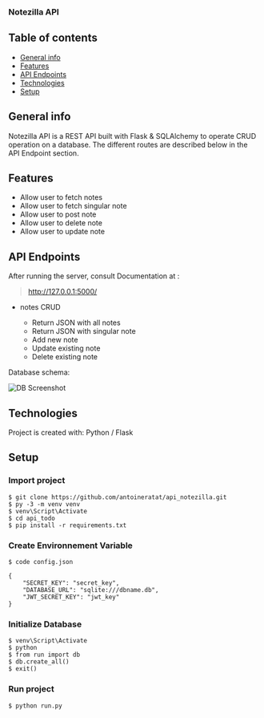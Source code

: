 ﻿### Notezilla API

## Table of contents

-   [General info](#general-info)
-   [Features](#features)
-   [API Endpoints](#api-endpoints)
-   [Technologies](#technologies)
-   [Setup](#setup)

## General info<a name="general-info"></a>

Notezilla API is a REST API built with Flask & SQLAlchemy to operate CRUD operation on a database. The different routes are described below in the API Endpoint section.

## Features<a name="features"></a>

-   Allow user to fetch notes
-   Allow user to fetch singular note
-   Allow user to post note
-   Allow user to delete note
-   Allow user to update note

## API Endpoints<a name="api-endpoints"></a>

After running the server, consult Documentation at :

> http://127.0.0.1:5000/

-   notes CRUD

    -   Return JSON with all notes
    -   Return JSON with singular note
    -   Add new note
    -   Update existing note
    -   Delete existing note

Database schema:

![DB Screenshot](https://templars.guru/app/github/todo_api/Note%20DB.png)

## Technologies<a name="technologies"></a>

Project is created with: Python / Flask

## Setup<a name="setup"></a>

### Import project

```
$ git clone https://github.com/antoineratat/api_notezilla.git
$ py -3 -m venv venv
$ venv\Script\Activate
$ cd api_todo
$ pip install -r requirements.txt
```

### Create Environnement Variable

```
$ code config.json

{
	"SECRET_KEY": "secret_key",
	"DATABASE_URL": "sqlite:///dbname.db",
	"JWT_SECRET_KEY": "jwt_key"
}

```

### Initialize Database

```
$ venv\Script\Activate
$ python
$ from run import db
$ db.create_all()
$ exit()
```

### Run project

```
$ python run.py
```
